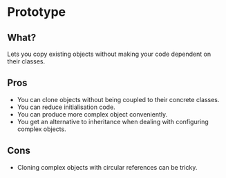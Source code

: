 # Prototype

## What?

Lets you copy existing objects without making your code dependent on their classes.

## Pros

* You can clone objects without being coupled to their concrete classes.
* You can reduce initialisation code.
* You can produce more complex object conveniently.
* You get an alternative to inheritance when dealing with configuring complex objects.

## Cons

* Cloning complex objects with circular references can be tricky.
